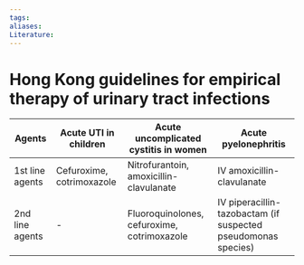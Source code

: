 ```yaml
---
tags:
aliases:
Literature:
---
```

# Hong Kong guidelines for empirical therapy of urinary tract infections
| Agents          | **Acute UTI in children** | **Acute uncomplicated cystitis in women**   | Acute pyelonephritis       |
| --------------- | ------------------------- | ------------------------------------------- | -------------------------- |
| 1st line agents | Cefuroxime, cotrimoxazole | Nitrofurantoin, amoxicillin-clavulanate     | IV amoxicillin-clavulanate |
| 2nd line agents | -                         | Fluoroquinolones, cefuroxime, cotrimoxazole | IV piperacillin-tazobactam (if suspected pseudomonas species)                           |